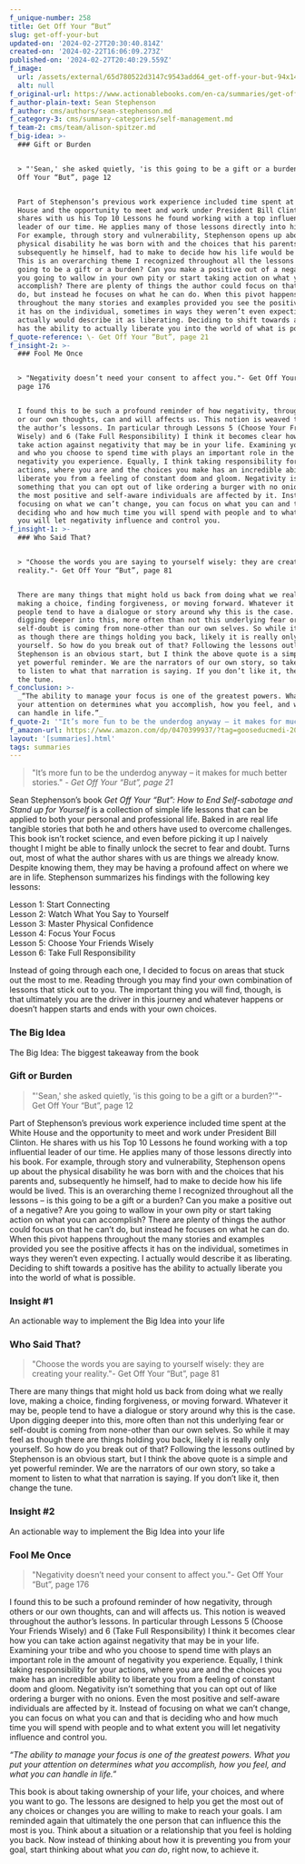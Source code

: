 ```yaml
---
f_unique-number: 258
title: Get Off Your “But”
slug: get-off-your-but
updated-on: '2024-02-27T20:30:40.814Z'
created-on: '2024-02-22T16:06:09.273Z'
published-on: '2024-02-27T20:40:29.559Z'
f_image:
  url: /assets/external/65d780522d3147c9543add64_get-off-your-but-94x144.jpeg
  alt: null
f_original-url: https://www.actionablebooks.com/en-ca/summaries/get-off-your-but/
f_author-plain-text: Sean Stephenson
f_author: cms/authors/sean-stephenson.md
f_category-3: cms/summary-categories/self-management.md
f_team-2: cms/team/alison-spitzer.md
f_big-idea: >-
  ### Gift or Burden


  > "'Sean,' she asked quietly, 'is this going to be a gift or a burden?'"- Get
  Off Your “But”, page 12


  Part of Stephenson’s previous work experience included time spent at the White
  House and the opportunity to meet and work under President Bill Clinton. He
  shares with us his Top 10 Lessons he found working with a top influential
  leader of our time. He applies many of those lessons directly into his book.
  For example, through story and vulnerability, Stephenson opens up about the
  physical disability he was born with and the choices that his parents and,
  subsequently he himself, had to make to decide how his life would be lived.
  This is an overarching theme I recognized throughout all the lessons – is this
  going to be a gift or a burden? Can you make a positive out of a negative? Are
  you going to wallow in your own pity or start taking action on what you can
  accomplish? There are plenty of things the author could focus on that he can’t
  do, but instead he focuses on what he can do. When this pivot happens
  throughout the many stories and examples provided you see the positive affects
  it has on the individual, sometimes in ways they weren’t even expecting. I
  actually would describe it as liberating. Deciding to shift towards a positive
  has the ability to actually liberate you into the world of what is possible.
f_quote-reference: \- Get Off Your “But”, page 21
f_insight-2: >-
  ### Fool Me Once


  > "Negativity doesn’t need your consent to affect you."- Get Off Your “But”,
  page 176


  I found this to be such a profound reminder of how negativity, through others
  or our own thoughts, can and will affects us. This notion is weaved throughout
  the author’s lessons. In particular through Lessons 5 (Choose Your Friends
  Wisely) and 6 (Take Full Responsibility) I think it becomes clear how you can
  take action against negativity that may be in your life. Examining your tribe
  and who you choose to spend time with plays an important role in the amount of
  negativity you experience. Equally, I think taking responsibility for your
  actions, where you are and the choices you make has an incredible ability to
  liberate you from a feeling of constant doom and gloom. Negativity isn’t
  something that you can opt out of like ordering a burger with no onions. Even
  the most positive and self-aware individuals are affected by it. Instead of
  focusing on what we can’t change, you can focus on what you can and that is
  deciding who and how much time you will spend with people and to what extent
  you will let negativity influence and control you.
f_insight-1: >-
  ### Who Said That?


  > "Choose the words you are saying to yourself wisely: they are creating your
  reality."- Get Off Your “But”, page 81


  There are many things that might hold us back from doing what we really love,
  making a choice, finding forgiveness, or moving forward. Whatever it may be,
  people tend to have a dialogue or story around why this is the case. Upon
  digging deeper into this, more often than not this underlying fear or
  self-doubt is coming from none-other than our own selves. So while it may feel
  as though there are things holding you back, likely it is really only
  yourself. So how do you break out of that? Following the lessons outlined by
  Stephenson is an obvious start, but I think the above quote is a simple and
  yet powerful reminder. We are the narrators of our own story, so take a moment
  to listen to what that narration is saying. If you don’t like it, then change
  the tune.
f_conclusion: >-
  _“The ability to manage your focus is one of the greatest powers. What you put
  your attention on determines what you accomplish, how you feel, and what you
  can handle in life.”_
f_quote-2: '"It’s more fun to be the underdog anyway – it makes for much better stories."'
f_amazon-url: https://www.amazon.com/dp/0470399937/?tag=gooseducmedi-20
layout: '[summaries].html'
tags: summaries
---
```


> "It’s more fun to be the underdog anyway – it makes for much better stories." _\- Get Off Your “But”, page 21_

Sean Stephenson’s book _Get Off Your “But”: How to End Self-sabotage and Stand up for Yourself_ is a collection of simple life lessons that can be applied to both your personal and professional life. Baked in are real life tangible stories that both he and others have used to overcome challenges. This book isn’t rocket science, and even before picking it up I naively thought I might be able to finally unlock the secret to fear and doubt. Turns out, most of what the author shares with us are things we already know. Despite knowing them, they may be having a profound affect on where we are in life. Stephenson summarizes his findings with the following key lessons:

Lesson 1: Start Connecting  
Lesson 2: Watch What You Say to Yourself  
Lesson 3: Master Physical Confidence  
Lesson 4: Focus Your Focus  
Lesson 5: Choose Your Friends Wisely  
Lesson 6: Take Full Responsibility

Instead of going through each one, I decided to focus on areas that stuck out the most to me. Reading through you may find your own combination of lessons that stick out to you. The important thing you will find, though, is that ultimately you are the driver in this journey and whatever happens or doesn’t happen starts and ends with your own choices.

### The Big Idea

The Big Idea: The biggest takeaway from the book

### Gift or Burden

> "'Sean,' she asked quietly, 'is this going to be a gift or a burden?'"- Get Off Your “But”, page 12

Part of Stephenson’s previous work experience included time spent at the White House and the opportunity to meet and work under President Bill Clinton. He shares with us his Top 10 Lessons he found working with a top influential leader of our time. He applies many of those lessons directly into his book. For example, through story and vulnerability, Stephenson opens up about the physical disability he was born with and the choices that his parents and, subsequently he himself, had to make to decide how his life would be lived. This is an overarching theme I recognized throughout all the lessons – is this going to be a gift or a burden? Can you make a positive out of a negative? Are you going to wallow in your own pity or start taking action on what you can accomplish? There are plenty of things the author could focus on that he can’t do, but instead he focuses on what he can do. When this pivot happens throughout the many stories and examples provided you see the positive affects it has on the individual, sometimes in ways they weren’t even expecting. I actually would describe it as liberating. Deciding to shift towards a positive has the ability to actually liberate you into the world of what is possible.

### Insight #1

An actionable way to implement the Big Idea into your life

### Who Said That?

> "Choose the words you are saying to yourself wisely: they are creating your reality."- Get Off Your “But”, page 81

There are many things that might hold us back from doing what we really love, making a choice, finding forgiveness, or moving forward. Whatever it may be, people tend to have a dialogue or story around why this is the case. Upon digging deeper into this, more often than not this underlying fear or self-doubt is coming from none-other than our own selves. So while it may feel as though there are things holding you back, likely it is really only yourself. So how do you break out of that? Following the lessons outlined by Stephenson is an obvious start, but I think the above quote is a simple and yet powerful reminder. We are the narrators of our own story, so take a moment to listen to what that narration is saying. If you don’t like it, then change the tune.

### Insight #2

An actionable way to implement the Big Idea into your life

### Fool Me Once

> "Negativity doesn’t need your consent to affect you."- Get Off Your “But”, page 176

I found this to be such a profound reminder of how negativity, through others or our own thoughts, can and will affects us. This notion is weaved throughout the author’s lessons. In particular through Lessons 5 (Choose Your Friends Wisely) and 6 (Take Full Responsibility) I think it becomes clear how you can take action against negativity that may be in your life. Examining your tribe and who you choose to spend time with plays an important role in the amount of negativity you experience. Equally, I think taking responsibility for your actions, where you are and the choices you make has an incredible ability to liberate you from a feeling of constant doom and gloom. Negativity isn’t something that you can opt out of like ordering a burger with no onions. Even the most positive and self-aware individuals are affected by it. Instead of focusing on what we can’t change, you can focus on what you can and that is deciding who and how much time you will spend with people and to what extent you will let negativity influence and control you.

_“The ability to manage your focus is one of the greatest powers. What you put your attention on determines what you accomplish, how you feel, and what you can handle in life.”_

This book is about taking ownership of your life, your choices, and where you want to go. The lessons are designed to help you get the most out of any choices or changes you are willing to make to reach your goals. I am reminded again that ultimately the one person that can influence this the most is you. Think about a situation or a relationship that you feel is holding you back. Now instead of thinking about how it is preventing you from your goal, start thinking about what _you can do_, right now, to achieve it.
